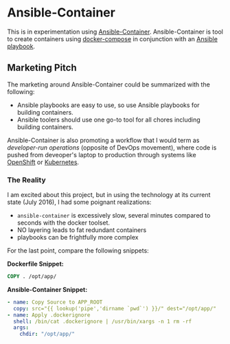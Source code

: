 # **Ansible-Container**

This is in experimentation using [Ansible-Container](https://github.com/ansible/ansible-container).  Ansible-Container is tool to create containers using [docker-compose](https://docs.docker.com/compose/) in conjunction with an [Ansible playbook](http://docs.ansible.com/ansible/playbooks.html).  


## **Marketing Pitch**

The marketing around Ansible-Container could be summarized with the following:

* Ansible playbooks are easy to use, so use Ansible playbooks for building containers.
* Ansible toolers should use one go-to tool for all chores including building containers.

Ansible-Container is also promoting a workflow that I would term as *developer-run operations* (opposite of DevOps movement), where code is pushed from deveoper's laptop to production through systems like [OpenShift](https://www.openshift.com/) or [Kubernetes](http://kubernetes.io/).

### **The Reality**

I am excited about this project, but in using the technology at its current state (July 2016), I had some poignant realizations:

* `ansible-container` is excessively slow, several minutes compared to seconds with the docker toolset.
* NO layering leads to fat redundant containers
* playbooks can be frightfully more complex

For the last point, compare the following snippets:

**Dockerfile Snippet:**

```Dockerfile
COPY . /opt/app/
```

**Ansible-Container Snippet:**

```yaml
- name: Copy Source to APP_ROOT
  copy: src="{{ lookup('pipe','dirname `pwd`') }}/" dest="/opt/app/"
- name: Apply .dockerignore
  shell: /bin/cat .dockerignore | /usr/bin/xargs -n 1 rm -rf
  args:
    chdir: "/opt/app/"
```
